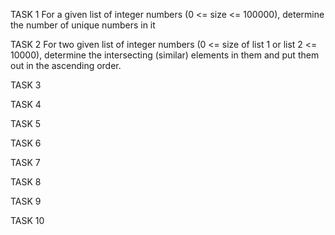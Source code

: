TASK 1
For a given list of integer numbers (0 <= size <= 100000), determine the number of unique numbers in it 

TASK 2
For two given list of integer numbers (0 <= size of list 1 or list 2 <= 10000), determine the intersecting (similar) elements in them and put them out in the ascending order.

TASK 3

TASK 4

TASK 5

TASK 6

TASK 7

TASK 8

TASK 9

TASK 10